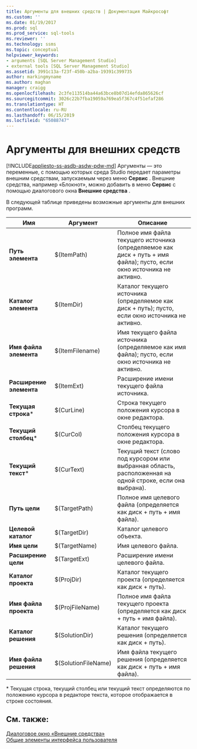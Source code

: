 ```yaml
---
title: Аргументы для внешних средств | Документация Майкрософт
ms.custom: ''
ms.date: 01/19/2017
ms.prod: sql
ms.prod_service: sql-tools
ms.reviewer: ''
ms.technology: ssms
ms.topic: conceptual
helpviewer_keywords:
- arguments [SQL Server Management Studio]
- external tools [SQL Server Management Studio]
ms.assetid: 3991c13a-f23f-450b-a2ba-19391c399735
author: markingmyname
ms.author: maghan
manager: craigg
ms.openlocfilehash: 2c3fe113514ba44a63bce8b07d14efda865626cf
ms.sourcegitcommit: 3026c22b7fba19059a769ea5f367c4f51efaf286
ms.translationtype: HT
ms.contentlocale: ru-RU
ms.lasthandoff: 06/15/2019
ms.locfileid: "65088747"
---
```

# <a name="arguments-for-external-tools"></a>Аргументы для внешних средств
[!INCLUDE[appliesto-ss-asdb-asdw-pdw-md](../includes/appliesto-ss-asdb-asdw-pdw-md.md)]
Аргументы — это переменные, с помощью которых среда Studio передает параметры внешним средствам, запускаемым через меню **Сервис** . Внешние средства, например «Блокнот», можно добавить в меню **Сервис** с помощью диалогового окна **Внешние средства** .  
  
В следующей таблице приведены возможные аргументы для внешних программ.  
  
|Имя|Аргумент|Описание|  
|--------|------------|---------------|  
|**Путь элемента**|$(ItemPath)|Полное имя файла текущего источника (определяемое как диск + путь + имя файла); пусто, если окно источника не активно.|  
|**Каталог элемента**|$(ItemDir)|Каталог текущего источника (определяемое как диск + путь); пусто, если окно источника не активно.|  
|**Имя файла элемента**|$(ItemFilename)|Имя текущего файла источника (определяемое как имя файла); пусто, если окно источника не активно.|  
|**Расширение элемента**|$(ItemExt)|Расширение имени текущего файла источника.|  
|**Текущая строка***|$(CurLine)|Строка текущего положения курсора в окне редактора.|  
|**Текущий столбец***|$(CurCol)|Столбец текущего положения курсора в окне редактора.|  
|**Текущий текст***|$(CurText)|Текущий текст (слово под курсором или выбранная область, расположенная на одной строке, если она выбрана).|  
|**Путь цели**|$(TargetPath)|Полное имя целевого файла (определяется как диск + путь + имя файла).|  
|**Целевой каталог**|$(TargetDir)|Каталог целевого объекта.|  
|**Имя цели**|$(TargetName)|Имя целевого файла.|  
|**Расширение цели**|$(TargetExt)|Расширение имени целевого файла.|  
|**Каталог проекта**|$(ProjDir)|Каталог текущего проекта (определяется как диск + путь).|  
|**Имя файла проекта**|$(ProjFileName)|Полное имя файла текущего проекта (определяется как диск + путь + имя файла).|  
|**Каталог решения**|$(SolutionDir)|Каталог текущего решения (определяется как диск + путь).|  
|**Имя файла решения**|$(SolutionFileName)|Имя файла текущего решения (определяется как диск + путь + имя файла).|  
  
\* Текущая строка, текущий столбец или текущий текст определяются по положению курсора в редакторе текста, которое отображается в строке состояния.  
  
## <a name="see-also"></a>См. также:  
[Диалоговое окно «Внешние средства»](../ssms/external-tools-dialog-box.md)  
[Общие элементы интерфейса пользователя](../ssms/general-user-interface-elements.md)  
  
